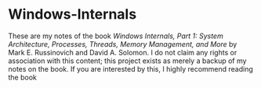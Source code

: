 # Windows-Internals

These are my notes of the book *Windows Internals, Part 1: System Architecture, Processes, Threads, Memory Management, and More* by Mark E. Russinovich and David A. Solomon. I do not claim any rights or association with this content; this project exists as merely a backup of my notes on the book. If you are interested by this, I highly recommend reading the book
